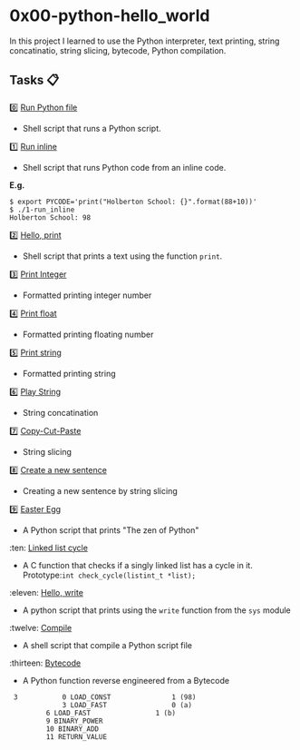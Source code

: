 # 0x00-python-hello_world
In this project I learned to use the Python interpreter, text printing, string concatinatio, string slicing, bytecode, Python compilation.

## Tasks :clipboard:

:zero: [Run Python file](https://github.com/Yosef-S-A/alx-higher_level_programming/blob/main/0x00-python-hello_world/0-run)
+ Shell script that runs a Python script.

:one: [Run inline](https://github.com/Yosef-S-A/alx-higher_level_programming/blob/main/0x00-python-hello_world/1-run_inline)
+ Shell script that runs Python code from an inline code.

**E.g.**
```
$ export PYCODE='print("Holberton School: {}".format(88+10))'
$ ./1-run_inline
Holberton School: 98
```

:two: [Hello, print](https://github.com/Yosef-S-A/alx-higher_level_programming/blob/main/0x00-python-hello_world/2-print.py)
+ Shell script that prints a text using the function ```print```.

:three: [Print Integer](https://github.com/Yosef-S-A/alx-higher_level_programming/blob/main/0x00-python-hello_world/3-print_number.py)
+ Formatted printing integer number

:four: [Print float](https://github.com/Yosef-S-A/alx-higher_level_programming/blob/main/0x00-python-hello_world/4-print_float.py)
+ Formatted printing floating number

:five: [Print string](https://github.com/Yosef-S-A/alx-higher_level_programming/blob/main/0x00-python-hello_world/5-print_string.py)
+ Formatted printing string

:six: [Play String](https://github.com/Yosef-S-A/alx-higher_level_programming/blob/main/0x00-python-hello_world/6-concat.py)
+ String concatination

:seven: [Copy-Cut-Paste](https://github.com/Yosef-S-A/alx-higher_level_programming/blob/main/0x00-python-hello_world/7-edges.py)
+ String slicing

:eight: [Create a new sentence](https://github.com/Yosef-S-A/alx-higher_level_programming/blob/main/0x00-python-hello_world/8-concat_edges.py)
+ Creating a new sentence by string slicing

:nine: [Easter Egg](https://github.com/Yosef-S-A/alx-higher_level_programming/blob/main/0x00-python-hello_world/9-easter_egg.py)
+ A Python script that prints "The zen of Python"

:ten: [Linked list cycle](https://github.com/Yosef-S-A/alx-higher_level_programming/blob/main/0x00-python-hello_world/10-check_cycle.c)
+ A C function that checks if a singly linked list has a cycle in it.
    Prototype:```int check_cycle(listint_t *list);```

:eleven: [Hello, write](https://github.com/Yosef-S-A/alx-higher_level_programming/blob/main/0x00-python-hello_world/101-compile)
+ A python script that prints using the ```write``` function from the ```sys``` module

:twelve: [Compile](https://github.com/Yosef-S-A/alx-higher_level_programming/blob/main/0x00-python-hello_world/101-compile)
+ A shell script that compile a Python script file

:thirteen: [Bytecode](https://github.com/Yosef-S-A/alx-higher_level_programming/blob/main/0x00-python-hello_world/102-magic_calculation.py)
+ A Python function reverse engineered from a Bytecode
```
 3           0 LOAD_CONST               1 (98)
             3 LOAD_FAST                0 (a)
	     6 LOAD_FAST                1 (b)
	     9 BINARY_POWER
	     10 BINARY_ADD
	     11 RETURN_VALUE
```
